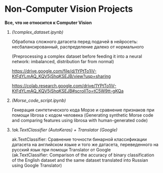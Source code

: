 # Non-Computer Vision Projects

<b>Все, что не относится к Computer Vision</b>

1. <i>(!complex_dataset.ipynb)</i>

   Обработка сложного датасета перед подачей в нейросеть: несбалансированный, распределение далеко от нормального
   
   (Preprocessing a complex dataset before feeding it into a neural network: imbalanced, distribution far from normal)
   
   https://drive.google.com/file/d/1YPtTo1iV-KtFdYLmAQ_KQV5jShqKSEJB/view?usp=sharing

   https://colab.research.google.com/drive/1YPtTo1iV-KtFdYLmAQ_KQV5jShqKSEJB#scrollTo=tC5W9tt-gKQa

2. <i>(Morse_code_script.ipynb)</i>

    Генерация синтетического кода Морзе и сравнение признаков при помощи librosa с кодом человека
    (Generating synthetic Morse code and comparing features using librosa with human-generated code)

3. <i>!ak.TextClassifier (AutoKeras) + Translator (Google)</i>

   ak.TextClassifier: Сравнение точности бинарной классификации датасета на английском языке и того же датасета, переведенного на русский язык при помощи Translator от Google <br> (ak.TextClassifier: Comparison of the accuracy of binary classification of the English dataset and the same dataset translated into Russian using Google Translator)
      
      
